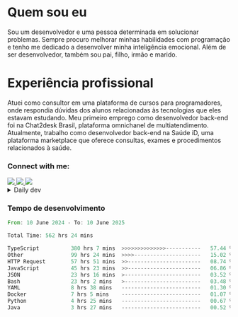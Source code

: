 # Quem sou eu
Sou um desenvolvedor e uma pessoa determinada em solucionar problemas. Sempre procuro melhorar minhas habilidades com programação e tenho me dedicado a desenvolver minha inteligência emocional. Além de ser desenvolvedor, também sou pai, filho, irmão e marido.

# Experiência profissional
Atuei como consultor em uma plataforma de cursos para programadores, onde respondia dúvidas dos alunos relacionadas às tecnologias que eles estavam estudando.
Meu primeiro emprego como desenvolvedor back-end foi na Chat2desk Brasil, plataforma omnichanel de multiatendimento.
Atualmente, trabalho como desenvolvedor back-end na Saúde iD, uma plataforma marketplace que oferece consultas, exames e procedimentos relacionados à saúde.

### Connect with me:
<a href="https://www.linkedin.com/in/theusmoreira" target="_blank" >
<img src="https://img.shields.io/badge/linkedin-%230077B5.svg?&style=for-the-badge&logo=linkedin&logoColor=white ">
</a>
<a href="https://www.instagram.com/matheus.s.moreira/" target="_blank">
<img src="https://img.shields.io/badge/instagram-%23E4405F.svg?&style=for-the-badge&logo=instagram&logoColor=white">
</a>
<a href="mailto:matheussm301@gmail.com"  target="_blank">
<img src="https://img.shields.io/badge/gmail-%23E4405F.svg?&style=for-the-badge&logo=gmail&logoColor=white">
</a>


<details>
  <summary>Daily dev </summary>
<p>
  <a href="https://app.daily.dev/matheussantos"><img src="https://github.com/matheus-santos-moreira/matheus-santos-moreira/blob/master/devcard.svg" width="200" alt="Matheus Santos's Dev Card"/></a>
 </p>
</details>

<h3>Tempo de desenvolvimento</h3>

<!--START_SECTION:waka-->

```rust
From: 10 June 2024 - To: 10 June 2025

Total Time: 562 hrs 24 mins

TypeScript          380 hrs 7 mins  >>>>>>>>>>>>>>-----------   57.44 %
Other               99 hrs 24 mins  >>>>---------------------   15.02 %
HTTP Request        57 hrs 51 mins  >>-----------------------   08.74 %
JavaScript          45 hrs 23 mins  >>-----------------------   06.86 %
JSON                23 hrs 16 mins  >------------------------   03.52 %
Bash                23 hrs 2 mins   >------------------------   03.48 %
YAML                8 hrs 38 mins   -------------------------   01.30 %
Docker              7 hrs 5 mins    -------------------------   01.07 %
Python              4 hrs 25 mins   -------------------------   00.67 %
Java                3 hrs 27 mins   -------------------------   00.52 %
```

<!--END_SECTION:waka-->
